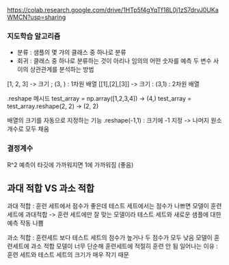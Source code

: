 https://colab.research.google.com/drive/1HTp5f4gYqTf18L0j1zS7drvJ0UKaWMCN?usp=sharing

### 지도학습 알고리즘 
- 분류 : 샘플의 몇 갸의 클래스 중 하나로 분류
- 회귀 : 클래스 중 하나로 분류하는 것이 아리나 임의의 어떤 숫자를 예측
  두 변수 사이의 상관관계를 분석하는 방법

[1, 2, 3] -> 크기 ; (3, ) : 1차원 배열
[[1],[2],[3]] -> 크기 : (3,1) : 2차원 배열


.reshape 메시드
test_array = np.array([1,2,3,4]) -> (4,)
test_array = test_array.reshape(2, 2) -> (2, 2)

배열의 크기를 자동으로 지정하는 기능
.reshape(-1,1) 
: 크기에 -1 지정 -> 나머지 원소 개수로 모두 채움

### 결정계수
R^2
예측이 타깃에 가까워지면 1에 가까워짐 (좋음)

## 과대 적합 VS 과소 적합
과대 적합 : 훈련 세트에서 점수가 좋은데 테스트 세트에서는 점수가 나쁘면
모델이 훈련 세트에 과대적합
-> 훈련 세트에만 잘 맞는 모델이라 테스트 세트와 새로운 샘플에 대한 예측 작동 나쁨

과소 적합 : 훈련세트 보다 테스트 세트의 점수가 높거나 두 점수가 모두 낮음
모델이 훈련세트에 과소 적합
모델이 너무 단순해 훈련세트에 적절히 훈련 안 됨
일어나는 이유 : 훈련 세트와 테스트 세트의 크기가 매우 작기 때문




